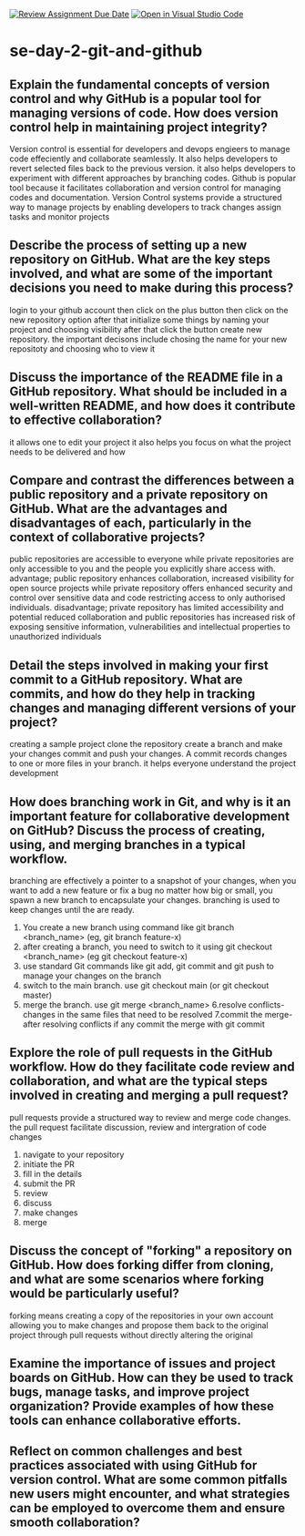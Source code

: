 [![Review Assignment Due Date](https://classroom.github.com/assets/deadline-readme-button-22041afd0340ce965d47ae6ef1cefeee28c7c493a6346c4f15d667ab976d596c.svg)](https://classroom.github.com/a/8wgCKhpZ)
[![Open in Visual Studio Code](https://classroom.github.com/assets/open-in-vscode-2e0aaae1b6195c2367325f4f02e2d04e9abb55f0b24a779b69b11b9e10269abc.svg)](https://classroom.github.com/online_ide?assignment_repo_id=18633343&assignment_repo_type=AssignmentRepo)
# se-day-2-git-and-github
## Explain the fundamental concepts of version control and why GitHub is a popular tool for managing versions of code. How does version control help in maintaining project integrity?
Version control is essential for developers and devops engieers to manage code effeciently and collaborate seamlessly. It also helps developers to revert selected files back to the previous version. it also helps developers to experiment with different approaches by branching codes.
Github is  popular tool because it facilitates collaboration and version control for managing codes and documentation.
Version Control systems provide a structured way to manage projects by enabling developers to track changes assign tasks and monitor projects
## Describe the process of setting up a new repository on GitHub. What are the key steps involved, and what are some of the important decisions you need to make during this process?
login to your github account then click on the plus button then click on the new repository option after that initialize some things by naming your project and choosing visibility after that click the button create new repository.
the important decisons include chosing the name for your new repositoty and choosing who to view it
## Discuss the importance of the README file in a GitHub repository. What should be included in a well-written README, and how does it contribute to effective collaboration?
it allows one to edit your project
it also helps you focus on what the project needs to be delivered and how

## Compare and contrast the differences between a public repository and a private repository on GitHub. What are the advantages and disadvantages of each, particularly in the context of collaborative projects?
public repositories are accessible to everyone while private repositories are only accessible to you and the people you explicitly share access with.
advantage; public repository enhances collaboration, increased visibility for open source projects while private repository offers enhanced security and control over sensitive data and code restricting access to only authorised individuals.
disadvantage; private repository has limited accessibility and potential reduced collaboration and public repositories has increased risk of exposing sensitive information, vulnerabilities and intellectual properties to unauthorized individuals
## Detail the steps involved in making your first commit to a GitHub repository. What are commits, and how do they help in tracking changes and managing different versions of your project?
creating a sample project
clone the repository
create a branch and make your changes
commit and push your changes.
A commit records changes to one or more files in your branch.
it helps everyone understand the project development

## How does branching work in Git, and why is it an important feature for collaborative development on GitHub? Discuss the process of creating, using, and merging branches in a typical workflow.
branching are effectively a pointer to a snapshot of your changes, when you want to add a new feature or fix a bug no matter how big or small, you spawn a new branch to encapsulate your changes.
branching is used to keep changes until the are ready.
1. You create a new branch using command like git branch <branch_name> (eg, git branch feature-x)
2. after creating a branch, you need to switch to it using git checkout <branch_name> (eg git checkout feature-x)
3. use standard Git commands like git add, git commit and git push to manage your changes on the branch
4. switch to the main branch. use git checkout main (or git checkout master)
5. merge the branch. use git merge <branch_name>
6.resolve conflicts- changes in the same files that need to be resolved
7.commit the merge- after resolving conflicts if any commit the merge with git commit


## Explore the role of pull requests in the GitHub workflow. How do they facilitate code review and collaboration, and what are the typical steps involved in creating and merging a pull request?
pull requests provide a structured way to review and merge code changes.
the pull request facilitate discussion, review and intergration of code changes
1. navigate to your repository
2. initiate the PR
3. fill in the details
4. submit the PR
5. review
6. discuss
7. make changes
8. merge 


## Discuss the concept of "forking" a repository on GitHub. How does forking differ from cloning, and what are some scenarios where forking would be particularly useful?
forking means creating a copy of the repositories in your own account allowing you to make changes and propose them back to the original project through pull requests without directly altering the original 
## Examine the importance of issues and project boards on GitHub. How can they be used to track bugs, manage tasks, and improve project organization? Provide examples of how these tools can enhance collaborative efforts.

## Reflect on common challenges and best practices associated with using GitHub for version control. What are some common pitfalls new users might encounter, and what strategies can be employed to overcome them and ensure smooth collaboration?
